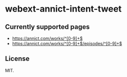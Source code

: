 # webext-annict-intent-tweet

## Currently supported pages
- https://annict.com/works/^[0-9]+$
- https://annict.com/works/^[0-9]+$/episodes/^[0-9]+$

## License
MIT.
